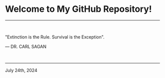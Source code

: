 # Welcome to My GitHub Repository!

---

<br>

"Extinction is the Rule. Survival is the Exception"\.

― DR. CARL SAGAN
 
</br>

---
July 24th, 2024
